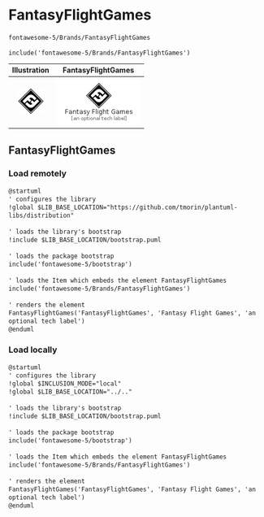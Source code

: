 # FantasyFlightGames


```text
fontawesome-5/Brands/FantasyFlightGames
```

```text
include('fontawesome-5/Brands/FantasyFlightGames')
```



| Illustration | FantasyFlightGames |
| :---: | :---: |
| ![illustration for Illustration](../../fontawesome-5/Brands/FantasyFlightGames.png) | ![illustration for FantasyFlightGames](../../fontawesome-5/Brands/FantasyFlightGames.Local.png) |




## FantasyFlightGames

### Load remotely
```plantuml
@startuml
' configures the library
!global $LIB_BASE_LOCATION="https://github.com/tmorin/plantuml-libs/distribution"

' loads the library's bootstrap
!include $LIB_BASE_LOCATION/bootstrap.puml

' loads the package bootstrap
include('fontawesome-5/bootstrap')

' loads the Item which embeds the element FantasyFlightGames
include('fontawesome-5/Brands/FantasyFlightGames')

' renders the element
FantasyFlightGames('FantasyFlightGames', 'Fantasy Flight Games', 'an optional tech label')
@enduml
```

### Load locally
```plantuml
@startuml
' configures the library
!global $INCLUSION_MODE="local"
!global $LIB_BASE_LOCATION="../.."

' loads the library's bootstrap
!include $LIB_BASE_LOCATION/bootstrap.puml

' loads the package bootstrap
include('fontawesome-5/bootstrap')

' loads the Item which embeds the element FantasyFlightGames
include('fontawesome-5/Brands/FantasyFlightGames')

' renders the element
FantasyFlightGames('FantasyFlightGames', 'Fantasy Flight Games', 'an optional tech label')
@enduml
```

